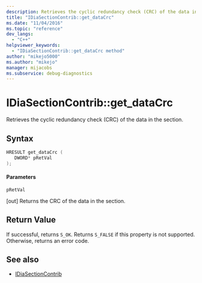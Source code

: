```yaml
---
description: Retrieves the cyclic redundancy check (CRC) of the data in the section.
title: "IDiaSectionContrib::get_dataCrc"
ms.date: "11/04/2016"
ms.topic: "reference"
dev_langs:
  - "C++"
helpviewer_keywords:
  - "IDiaSectionContrib::get_dataCrc method"
author: "mikejo5000"
ms.author: "mikejo"
manager: mijacobs
ms.subservice: debug-diagnostics
---
```


# IDiaSectionContrib::get_dataCrc

Retrieves the cyclic redundancy check (CRC) of the data in the section.

## Syntax

```C++
HRESULT get_dataCrc ( 
   DWORD* pRetVal
);
```

#### Parameters
 `pRetVal`

[out] Returns the CRC of the data in the section.

## Return Value
 If successful, returns `S_OK`. Returns `S_FALSE` if this property is not supported. Otherwise, returns an error code.

## See also
- [IDiaSectionContrib](../../debugger/debug-interface-access/idiasectioncontrib.md)
